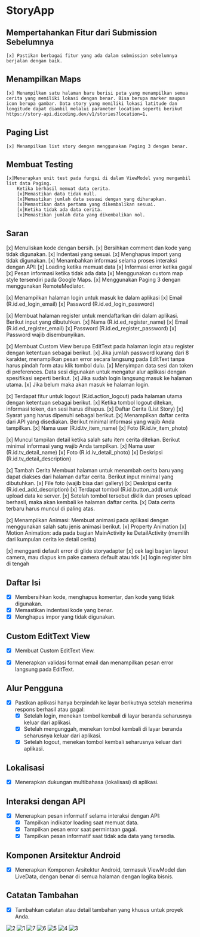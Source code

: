 # StoryApp

## Mempertahankan Fitur dari Submission Sebelumnya
    [x] Pastikan berbagai fitur yang ada dalam submission sebelumnya berjalan dengan baik.

## Menampilkan Maps
    [x] Menampilkan satu halaman baru berisi peta yang menampilkan semua cerita yang memiliki lokasi dengan benar. Bisa berupa marker maupun icon berupa gambar. Data story yang memiliki lokasi latitude dan longitude dapat diambil melalui parameter location seperti berikut
    https://story-api.dicoding.dev/v1/stories?location=1.

## Paging List
    [x] Menampilkan list story dengan menggunakan Paging 3 dengan benar.

## Membuat Testing
    [x]Menerapkan unit test pada fungsi di dalam ViewModel yang mengambil list data Paging.
        Ketika berhasil memuat data cerita.
        [x]Memastikan data tidak null.
        [x]Memastikan jumlah data sesuai dengan yang diharapkan.
        [x]Memastikan data pertama yang dikembalikan sesuai.
        [x]Ketika tidak ada data cerita.
        [x]Memastikan jumlah data yang dikembalikan nol.

## Saran
[x] Menuliskan kode dengan bersih.
[x] Bersihkan comment dan kode yang tidak digunakan.
[x] Indentasi yang sesuai.
[x] Menghapus import yang tidak digunakan.
[x] Menambahkan informasi selama proses interaksi dengan API:
[x] Loading ketika memuat data
[x] Informasi error ketika gagal
[x] Pesan informasi ketika tidak ada data
[x] Menggunakan custom map style tersendiri pada Google Maps.
[x] Menggunakan Paging 3 dengan menggunakan RemoteMediator.

[x] Menampilkan halaman login untuk masuk ke dalam aplikasi
[x] Email (R.id.ed_login_email)
[x] Password (R.id.ed_login_password)

[x] Membuat halaman register untuk mendaftarkan diri dalam aplikasi. Berikut input yang dibutuhkan.
[x] Nama (R.id.ed_register_name)
[x] Email (R.id.ed_register_email)
[x] Password (R.id.ed_register_password)
[x] Password wajib disembunyikan.

[x] Membuat Custom View berupa EditText pada halaman login atau register dengan ketentuan sebagai berikut.
[x] Jika jumlah password kurang dari 8 karakter, menampilkan pesan error secara langsung pada EditText tanpa harus pindah form atau klik tombol dulu.
[x] Menyimpan data sesi dan token di preferences. Data sesi digunakan untuk mengatur alur aplikasi dengan spesifikasi seperti berikut.
[x] Jika sudah login langsung masuk ke halaman utama.
[x] Jika belum maka akan masuk ke halaman login.


[x] Terdapat fitur untuk logout (R.id.action_logout) pada halaman utama dengan ketentuan sebagai berikut.
[x] Ketika tombol logout ditekan, informasi token, dan sesi harus dihapus.
[x] Daftar Cerita (List Story)
[x] Syarat yang harus dipenuhi sebagai berikut.
[x] Menampilkan daftar cerita dari API yang disediakan. Berikut minimal informasi yang wajib Anda tampilkan.
[x] Nama user (R.id.tv_item_name)
[x] Foto  (R.id.iv_item_photo)

[x] Muncul tampilan detail ketika salah satu item cerita ditekan. Berikut  minimal informasi yang wajib Anda tampilkan.
[x] Nama user (R.id.tv_detail_name)
[x] Foto (R.id.iv_detail_photo)
[x] Deskripsi (R.id.tv_detail_description)

[x] Tambah Cerita
Membuat halaman untuk menambah cerita baru yang dapat diakses dari halaman daftar cerita. Berikut input minimal yang dibutuhkan.
[x] File foto (wajib bisa dari gallery)
[x] Deskripsi cerita (R.id.ed_add_description)
[x] Terdapat tombol (R.id.button_add) untuk upload data ke server.
[x] Setelah tombol tersebut diklik dan proses upload berhasil, maka akan kembali ke halaman daftar cerita.
[x] Data cerita terbaru harus muncul di paling atas.

[x] Menampilkan Animasi: Membuat animasi pada aplikasi dengan menggunakan salah satu jenis animasi berikut.
[x] Property Animation
[x] Motion Animation: ada pada bagian MainActivity ke DetailActivity (memilih dari kumpulan cerita ke detail cerita)

[x] mengganti default error di glide storyadapter
[x] cek lagi bagian layout camera, mau diapus krn pake camera default atau tdk
[x] login register blm di tengah


## Daftar Isi
- [x] Membersihkan kode, menghapus komentar, dan kode yang tidak digunakan.
- [x] Memastikan indentasi kode yang benar.
- [x] Menghapus impor yang tidak digunakan.

## Custom EditText View
- [x] Membuat Custom EditText View.
- [x] Menerapkan validasi format email dan menampilkan pesan error langsung pada EditText.


## Alur Pengguna
- [x] Pastikan aplikasi hanya berpindah ke layar berikutnya setelah menerima respons berhasil atau gagal:
    - [x] Setelah login, menekan tombol kembali di layar beranda seharusnya keluar dari aplikasi.
    - [x] Setelah mengunggah, menekan tombol kembali di layar beranda seharusnya keluar dari aplikasi.
    - [x] Setelah logout, menekan tombol kembali seharusnya keluar dari aplikasi.

## Lokalisasi
- [x] Menerapkan dukungan multibahasa (lokalisasi) di aplikasi.

## Interaksi dengan API
- [x] Menerapkan pesan informatif selama interaksi dengan API:
    - [x] Tampilkan indikator loading saat memuat data.
    - [x] Tampilkan pesan error saat permintaan gagal.
    - [x] Tampilkan pesan informatif saat tidak ada data yang tersedia.

## Komponen Arsitektur Android
- [x] Menerapkan Komponen Arsitektur Android, termasuk ViewModel dan LiveData, dengan benar di semua halaman dengan logika bisnis.

## Catatan Tambahan

- [x] Tambahkan catatan atau detail tambahan yang khusus untuk proyek Anda.

![2](https://github.com/heavenvalentine/StoryApp/assets/121389422/f37240ad-2bee-4694-a48b-e541a57712b2)
![1](https://github.com/heavenvalentine/StoryApp/assets/121389422/ce426aac-3ee1-48b3-844b-b0623f7d1b9c)
![7](https://github.com/heavenvalentine/StoryApp/assets/121389422/b0e99f93-4d1a-49d6-a319-098bc1a7d9ff)
![6](https://github.com/heavenvalentine/StoryApp/assets/121389422/49d265a7-a730-40c9-bd12-758b0ab83300)
![5](https://github.com/heavenvalentine/StoryApp/assets/121389422/44cc98a6-140f-4589-9b9a-43672aec88ef)
![4](https://github.com/heavenvalentine/StoryApp/assets/121389422/b2460fe0-0b1c-4ed8-82bc-c5c8d303fe5f)
![3](https://github.com/heavenvalentine/StoryApp/assets/121389422/d5b07745-f937-4b00-81b5-d5167bcd428a)


